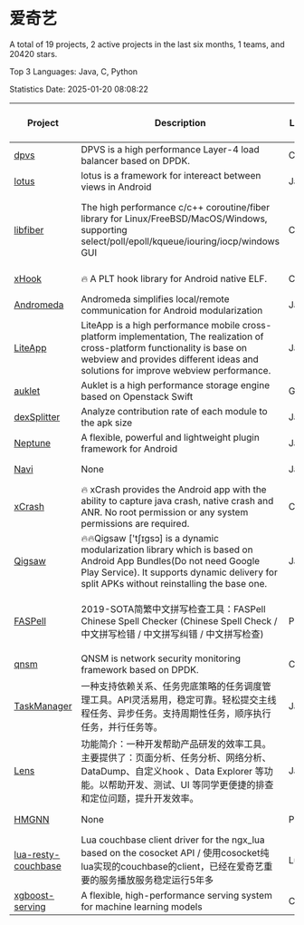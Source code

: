 # 爱奇艺

A total of 19 projects, 2 active projects in the last six months, 1 teams, and 20420 stars.

Top 3 Languages: Java, C, Python

Statistics Date: 2025-01-20 08:08:22

| Project | Description | Language | Number of Stars | License | Creation Date | Last Updated Date | Last Pushed Date |
| --- | --- | --- | --- | --- | --- | --- | --- |
| [dpvs](https://github.com/iqiyi/dpvs) | DPVS is a high performance Layer-4 load balancer based on DPDK. | C | 3073 | Other | 2017-10-10 | 2025-01-19 | 2025-01-15 |
| [lotus](https://github.com/iqiyi/lotus) | lotus is a framework for intereact between views in Android | Java | 73 | - | 2018-01-05 | 2022-05-18 | 2018-03-22 |
| [libfiber](https://github.com/iqiyi/libfiber) | The high performance c/c++ coroutine/fiber library for Linux/FreeBSD/MacOS/Windows, supporting select/poll/epoll/kqueue/iouring/iocp/windows GUI | C | 768 | GNU Lesser General Public License v3.0 | 2018-02-09 | 2025-01-14 | 2025-01-09 |
| [xHook](https://github.com/iqiyi/xHook) | 🔥 A PLT hook library for Android native ELF. | C | 4126 | Other | 2018-04-18 | 2025-01-19 | 2023-07-06 |
| [Andromeda](https://github.com/iqiyi/Andromeda) |  Andromeda simplifies local/remote communication for Android modularization | Java | 2276 | - | 2018-04-20 | 2024-12-10 | 2019-09-16 |
| [LiteApp](https://github.com/iqiyi/LiteApp) | LiteApp is a high performance mobile cross-platform implementation, The realization of cross-platform functionality is base on webview and provides different ideas and solutions for improve webview performance. | JavaScript | 695 | Other | 2018-04-26 | 2025-01-17 | 2022-01-15 |
| [auklet](https://github.com/iqiyi/auklet) | Auklet is a  high performance storage engine based on Openstack Swift | Go | 93 | Other | 2018-06-12 | 2024-01-25 | 2019-03-19 |
| [dexSplitter](https://github.com/iqiyi/dexSplitter) | Analyze contribution rate of each module to the apk size | Java | 199 | Other | 2018-06-29 | 2024-12-29 | 2018-07-08 |
| [Neptune](https://github.com/iqiyi/Neptune) | A flexible, powerful and lightweight plugin framework for Android | Java | 765 | Apache License 2.0 | 2018-09-19 | 2024-12-16 | 2019-08-19 |
| [Navi](https://github.com/iqiyi/Navi) | None | Java | 18 | Apache License 2.0 | 2018-11-16 | 2022-04-22 | 2018-11-16 |
| [xCrash](https://github.com/iqiyi/xCrash) | 🔥 xCrash provides the Android app with the ability to capture java crash, native crash and ANR. No root permission or any system permissions are required. | C | 3750 | Other | 2019-04-04 | 2025-01-19 | 2022-08-28 |
| [Qigsaw](https://github.com/iqiyi/Qigsaw) | 🔥🔥Qigsaw ['tʃɪɡsɔ] is a dynamic modularization library which is based on Android App Bundles(Do not need Google Play Service). It supports dynamic delivery for split APKs without reinstalling the base one. | Java | 1682 | Other | 2019-06-24 | 2025-01-20 | 2023-10-25 |
| [FASPell](https://github.com/iqiyi/FASPell) | 2019-SOTA简繁中文拼写检查工具：FASPell Chinese Spell Checker (Chinese Spell Check / 中文拼写检错 / 中文拼写纠错 / 中文拼写检查) | Python | 1204 | GNU General Public License v3.0 | 2019-09-26 | 2025-01-17 | 2022-09-03 |
| [qnsm](https://github.com/iqiyi/qnsm) | QNSM is network security monitoring framework based on DPDK. | C | 523 | Other | 2019-09-30 | 2025-01-07 | 2021-09-27 |
| [TaskManager](https://github.com/iqiyi/TaskManager) | 一种支持依赖关系、任务兜底策略的任务调度管理工具。API灵活易用，稳定可靠。轻松提交主线程任务、异步任务。支持周期性任务，顺序执行任务，并行任务等。 | Java | 481 | Apache License 2.0 | 2020-04-27 | 2025-01-10 | 2020-07-31 |
| [Lens](https://github.com/iqiyi/Lens) | 功能简介：一种开发帮助产品研发的效率工具。主要提供了：页面分析、任务分析、网络分析、DataDump、自定义hook 、Data Explorer 等功能。以帮助开发、测试、UI 等同学更便捷的排查和定位问题，提升开发效率。 | Java | 411 | Apache License 2.0 | 2020-07-03 | 2025-01-09 | 2020-11-02 |
| [HMGNN](https://github.com/iqiyi/HMGNN) | None | Python | 63 | MIT License | 2020-07-28 | 2025-01-15 | 2020-08-03 |
| [lua-resty-couchbase](https://github.com/iqiyi/lua-resty-couchbase) | Lua couchbase client driver for the ngx_lua based on the cosocket API / 使用cosocket纯lua实现的couchbase的client，已经在爱奇艺重要的服务播放服务稳定运行5年多 | Lua | 79 | BSD 2-Clause "Simplified" License | 2020-08-20 | 2023-07-27 | 2020-08-28 |
| [xgboost-serving](https://github.com/iqiyi/xgboost-serving) | A flexible, high-performance serving system for machine learning models | C++ | 141 | Apache License 2.0 | 2021-06-23 | 2024-11-22 | 2021-11-24 |
